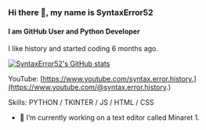 ### Hi there 👋, my name is SyntaxError52
#### I am GitHub User and Python Developer
I like history and started coding 6 months ago.

[![SyntaxError52's GitHub stats](https://github-readme-stats.vercel.app/api?username=SyntaxError52)](https://github.com/SyntaxError52/github-readme-stats)

YouTube: [https://www.youtube.com/syntax.error.history.](https://www.youtube.com/@syntax.error.history.)

Skills: PYTHON / TKINTER / JS / HTML / CSS

- 🔭 I’m currently working on a text editor called Minaret 1.
